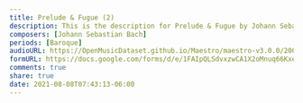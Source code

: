 ```yaml
---
title: Prelude & Fugue (2)
description: This is the description for Prelude & Fugue by Johann Sebastian Bach
composers: [Johann Sebastian Bach]
periods: [Baroque]
audioURL: https://OpenMusicDataset.github.io/Maestro/maestro-v3.0.0/2006/MIDI-Unprocessed_19_R1_2006_01-07_ORIG_MID--AUDIO_19_R1_2006_01_Track01_wav.midi
formURL: https://docs.google.com/forms/d/e/1FAIpQLSdvxzwCA1X2oMnuq66Kxe5020d_bDPJSRY7rOykSVFjsqYAnA/viewform
comments: true
share: true
date: 2021-08-08T07:43:13-06:00
---
```

